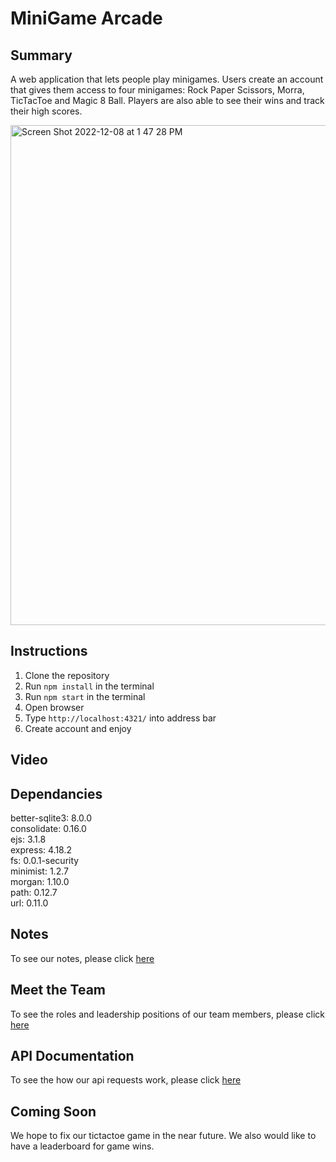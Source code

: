 # MiniGame Arcade

## Summary 

A web application that lets people play minigames. Users create an account that gives them access to four minigames: Rock Paper Scissors, Morra, TicTacToe and Magic 8 Ball. Players are also able to see their wins and track their high scores.

<img width="800" alt="Screen Shot 2022-12-08 at 1 47 28 PM" src="https://user-images.githubusercontent.com/77812153/206541392-93d55c87-1837-4197-86c3-2a1509160b7b.png">

## Instructions

1. Clone the repository
2. Run `npm install` in the terminal
3. Run `npm start` in the terminal
4. Open browser
5. Type `http://localhost:4321/` into address bar
6. Create account and enjoy

## Video



## Dependancies

better-sqlite3: 8.0.0\
consolidate: 0.16.0\
ejs: 3.1.8\
express: 4.18.2\
fs: 0.0.1-security\
minimist: 1.2.7\
morgan: 1.10.0\
path: 0.12.7\
url: 0.11.0

## Notes

To see our notes, please click [here](docs/notes.txt)

## Meet the Team

To see the roles and leadership positions of our team members, please click [here](docs/team_management.md)

## API Documentation

To see the how our api requests work, please click [here](docs/api_endpoints.md)


## Coming Soon

We hope to fix our tictactoe game in the near future. We also would like to have a leaderboard for game wins. 
